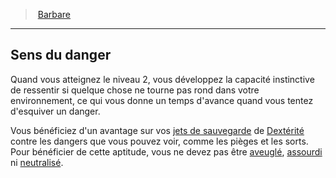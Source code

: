 ﻿---
!ClassFeatureItem
Id: barbarian_hd.md#sens-du-danger
ParentLink: barbarian_hd.md#barbare
Name: Sens du danger
ParentName: Barbare
NameLevel: 2
Attributes: {}
---
> [Barbare](hd_barbarian.md)

---

## Sens du danger

Quand vous atteignez le niveau 2, vous développez la capacité instinctive de ressentir si quelque chose ne tourne pas rond dans votre environnement, ce qui vous donne un temps d'avance quand vous tentez d'esquiver un danger.

Vous bénéficiez d'un avantage sur vos [jets de sauvegarde](hd_abilities_jets_de_sauvegarde.md) de [Dextérité](hd_abilities_dexterity.md) contre les dangers que vous pouvez voir, comme les pièges et les sorts. Pour bénéficier de cette aptitude, vous ne devez pas être [aveuglé](hd_conditions_aveugle.md), [assourdi](hd_conditions_assourdi.md) ni [neutralisé](hd_conditions_neutralise.md).

